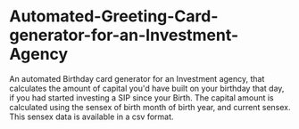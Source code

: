 # Automated-Greeting-Card-generator-for-an-Investment-Agency

An automated Birthday card generator for an Investment agency, that calculates the amount of capital you'd have built on your birthday that day, if you had started investing a SIP since your Birth. The capital amount is calculated using the sensex of birth month of birth year, and current sensex. This sensex data is available in a csv format.
